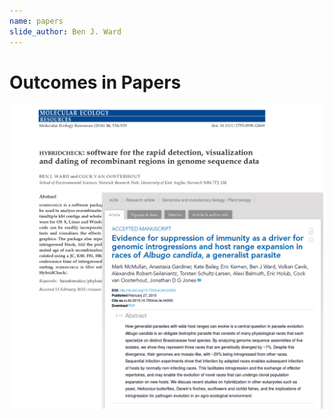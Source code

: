 ```yaml
---
name: papers
slide_author: Ben J. Ward
---
```

# Outcomes in Papers

<center><img src="img/hc-papers.png" width="500"/></center>

